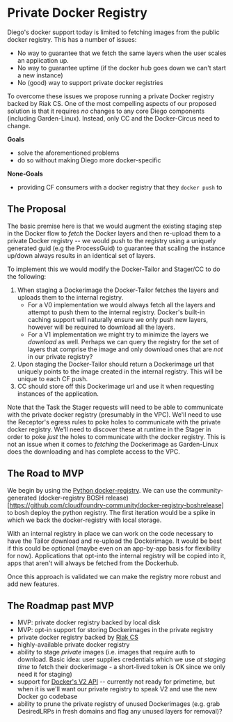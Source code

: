 # Private Docker Registry

Diego's docker support today is limited to fetching images from the public docker registry.  This has a number of issues:

- No way to guarantee that we fetch the same layers when the user scales an application up.
- No way to guarantee uptime (if the docker hub goes down we can't start a new instance)
- No (good) way to support private docker registries

To overcome these issues we propose running a private Docker registry backed by Riak CS.  One of the most compelling aspects of our proposed solution is that it requires *no* changes to any core Diego components (including Garden-Linux).  Instead, only CC and the Docker-Circus need to change.

**Goals**
- solve the aforementioned problems
- do so without making Diego more docker-specific

**None-Goals**
- providing CF consumers with a docker registry that they `docker push` to

## The Proposal

The basic premise here is that we would augment the existing staging step in the Docker flow to *fetch* the Docker layers and then re-upload them to a private Docker registry -- we would push to the registry using a uniquely generated guid (e.g the ProcessGuid) to guarantee that scaling the instance up/down always results in an identical set of layers.

To implement this we would modify the Docker-Tailor and Stager/CC to do the following:

1. When staging a Dockerimage the Docker-Tailor fetches the layers and uploads them to the internal registry.
    - For a V0 implementation we would always fetch all the layers and attempt to push them to the internal registry.  Docker's built-in caching support will naturally ensure we only push new layers, however will be required to download all the layers.
    - For a V1 implementation we might try to minimize the layers we *download* as well.  Perhaps we can query the registry for the set of layers that comprise the image and only download ones that are *not* in our private registry?
2. Upon staging the Docker-Tailor should return a Dockerimage url that uniquely points to the image created in the internal registry.  This will be unique to each CF push.
3. CC should store off this Dockerimage url and use it when requesting instances of the application.

Note that the Task the Stager requests will need to be able to communicate with the private docker registry (presumably in the VPC).  We'll need to use the Receptor's egress rules to poke holes to communicate with the private docker registry.  We'll need to discover these at runtime in the Stager in order to poke *just* the holes to communicate with the docker registry.  This is not an issue when it comes to *fetching* the Dockerimage as Garden-Linux does the downloading and has complete access to the VPC.

## The Road to MVP

We begin by using the [Python docker-registry](https://github.com/docker/docker-registry).  We can use the community-generated (docker-registry BOSH release)[https://github.com/cloudfoundry-community/docker-registry-boshrelease] to bosh deploy the python registry.  The first iteration would be a spike in which we back the docker-registry with local storage.

With an internal registry in place we can work on the code necessary to have the Tailor download and re-upload the Dockerimage.  It would be best if this could be optional (maybe even on an app-by-app basis for flexibility for now).  Applications that opt-into the internal registry will be copied into it, apps that aren't will always be fetched from the Dockerhub.

Once this approach is validated we can make the registry more robust and add new features.

## The Roadmap past MVP

- MVP: private docker registry backed by local disk
- MVP: opt-in support for storing Dockerimages in the private registry
- private docker registry backed by [Riak CS](https://github.com/cloudfoundry/cf-riak-cs-release)
- highly-available private docker registry
- ability to stage *private* images (i.e. images that require auth to download.  Basic idea: user supplies credentials which we use *at staging time* to fetch their dockerimage - a short-lived token is OK since we only need it for staging)
- support for [Docker's V2 API](https://github.com/docker/distribution) -- currently not ready for primetime, but when it is we'll want our private registry to speak V2 and use the new Docker go codebase
- ability to prune the private registry of unused Dockerimages (e.g. grab DesiredLRPs in fresh domains and flag any unused layers for removal)?